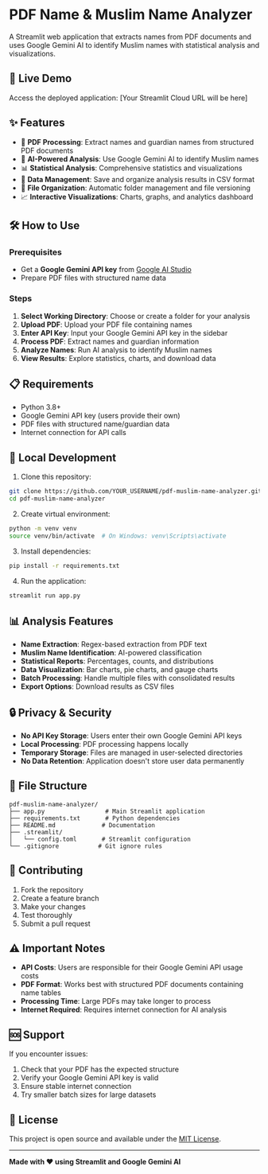 # PDF Name & Muslim Name Analyzer

A Streamlit web application that extracts names from PDF documents and uses Google Gemini AI to identify Muslim names with statistical analysis and visualizations.

## 🚀 Live Demo

Access the deployed application: [Your Streamlit Cloud URL will be here]

## ✨ Features

- 📄 **PDF Processing**: Extract names and guardian names from structured PDF documents
- 🤖 **AI-Powered Analysis**: Use Google Gemini AI to identify Muslim names
- 📊 **Statistical Analysis**: Comprehensive statistics and visualizations
- 💾 **Data Management**: Save and organize analysis results in CSV format
- 📁 **File Organization**: Automatic folder management and file versioning
- 📈 **Interactive Visualizations**: Charts, graphs, and analytics dashboard

## 🛠️ How to Use

### Prerequisites
- Get a **Google Gemini API key** from [Google AI Studio](https://makersuite.google.com/app/apikey)
- Prepare PDF files with structured name data

### Steps
1. **Select Working Directory**: Choose or create a folder for your analysis
2. **Upload PDF**: Upload your PDF file containing names
3. **Enter API Key**: Input your Google Gemini API key in the sidebar
4. **Process PDF**: Extract names and guardian information
5. **Analyze Names**: Run AI analysis to identify Muslim names  
6. **View Results**: Explore statistics, charts, and download data

## 📋 Requirements

- Python 3.8+
- Google Gemini API key (users provide their own)
- PDF files with structured name/guardian data
- Internet connection for API calls

## 🔧 Local Development

1. Clone this repository:
```bash
git clone https://github.com/YOUR_USERNAME/pdf-muslim-name-analyzer.git
cd pdf-muslim-name-analyzer
```

2. Create virtual environment:
```bash
python -m venv venv
source venv/bin/activate  # On Windows: venv\Scripts\activate
```

3. Install dependencies:
```bash
pip install -r requirements.txt
```

4. Run the application:
```bash
streamlit run app.py
```

## 📊 Analysis Features

- **Name Extraction**: Regex-based extraction from PDF text
- **Muslim Name Identification**: AI-powered classification
- **Statistical Reports**: Percentages, counts, and distributions
- **Data Visualization**: Bar charts, pie charts, and gauge charts
- **Batch Processing**: Handle multiple files with consolidated results
- **Export Options**: Download results as CSV files

## 🔒 Privacy & Security

- **No API Key Storage**: Users enter their own Google Gemini API keys
- **Local Processing**: PDF processing happens locally
- **Temporary Storage**: Files are managed in user-selected directories
- **No Data Retention**: Application doesn't store user data permanently

## 📝 File Structure

```
pdf-muslim-name-analyzer/
├── app.py                 # Main Streamlit application
├── requirements.txt       # Python dependencies
├── README.md             # Documentation
├── .streamlit/
│   └── config.toml       # Streamlit configuration
└── .gitignore           # Git ignore rules
```

## 🤝 Contributing

1. Fork the repository
2. Create a feature branch
3. Make your changes
4. Test thoroughly
5. Submit a pull request

## ⚠️ Important Notes

- **API Costs**: Users are responsible for their Google Gemini API usage costs
- **PDF Format**: Works best with structured PDF documents containing name tables
- **Processing Time**: Large PDFs may take longer to process
- **Internet Required**: Requires internet connection for AI analysis

## 🆘 Support

If you encounter issues:
1. Check that your PDF has the expected structure
2. Verify your Google Gemini API key is valid
3. Ensure stable internet connection
4. Try smaller batch sizes for large datasets

## 📄 License

This project is open source and available under the [MIT License](LICENSE).

---

**Made with ❤️ using Streamlit and Google Gemini AI**
